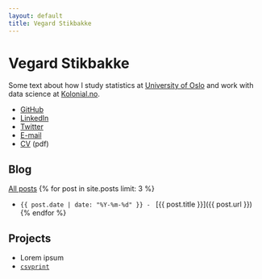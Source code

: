 ```yaml
---
layout: default
title: Vegard Stikbakke
---
```


# Vegard Stikbakke

Some text about how I study statistics at [University of Oslo](http://google.com) and work with data science at [Kolonial.no](http://kolonial.no).

- [GitHub](https://github.com/vegarsti)
- [LinkedIn](https://no.linkedin.com/in/vegardstikbakke)
- [Twitter](https://twitter.com/vegardstikbakke)
- [E-mail](mailto:vegard.stikbakke@gmail.com)
- [CV](https://google.com) (pdf)

## Blog

[All posts](/blog/)
{% for post in site.posts limit: 3 %}
- `{{ post.date | date: "%Y-%m-%d" }} - ` [{{ post.title }}]({{ post.url }}) {% endfor %}

## Projects

- Lorem ipsum
- [`csvprint`](http://github.com/vegarsti/csvprint)